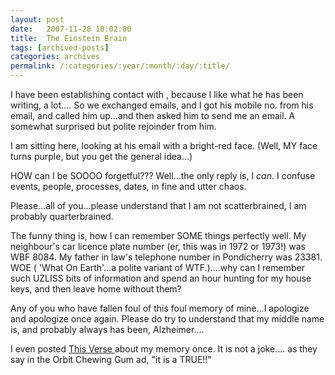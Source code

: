 ```yaml
---
layout: post
date:	2007-11-28 10:02:00
title:  The Einstein Brain
tags: [archived-posts]
categories: archives
permalink: /:categories/:year/:month/:day/:title/
---
```

I have been establishing contact with <LJ user="wild_guy">, because I like what he has been writing, a lot.... So we exchanged emails, and I got his mobile no. from his email, and called him up...and then asked him to send me an email. A somewhat surprised but polite rejoinder from him.

I am sitting here, looking at his email with a bright-red face. (Well, MY face turns purple, but you get the general idea...) 

HOW can I be SOOOO forgetful??? Well...the only reply is, I *can*. I confuse events, people, processes, dates, in fine and utter chaos.

Please...all of you...please understand that I am not scatterbrained, I am probably quarterbrained. 

The funny thing is, how I can remember SOME things perfectly well. My neighbour's car licence plate number (er, this was in 1972 or 1973!) was WBF 8084. My father in law's telephone number in Pondicherry was 23381. WOE ( 'What On Earth'...a polite variant of WTF.)....why can I remember such UZLISS bits of information and spend an hour hunting for my house keys, and then leave home without them?

Any of you who have fallen foul of this foul memory of mine...I apologize and apologize once again. Please do try to understand that my middle name is, and probably always has been, Alzheimer....


I even posted <a href="http://deponti.livejournal.com/201827.html"> This Verse </a>  about my memory once. It is not a joke.... as they say in the Orbit Chewing Gum ad, "it is a TRUE!!"
